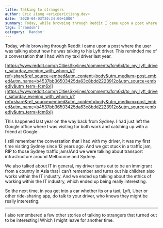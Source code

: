 ```yaml
---
title: Talking to strangers
author: Eric Jiang <eric@ericjiang.dev>
date: '2020-04-03T20:34:00+1000'
summary: Today, while browsing through Reddit I came upon a post where the user was talking about how he was talking to his Lyft driver. This reminded me of a conversation that I had with my taxi driver last year.
tags: ['random']
category: 'Random'
---
```


Today, while browsing through Reddit I came upon a post where the user was talking about how he was talking to his Lyft driver. This reminded me of a conversation that I had with my taxi driver last year.

[https://www.reddit.com/r/CitiesSkylines/comments/fcm6xl/to_my_lyft_driver_saturday_evening_with_whom_i/?ref=share&ref_source=embed&utm_content=body&utm_medium=post_embed&utm_name=b4537bb36503425da63c8bdd2223912c&utm_source=embedly&utm_term=fcm6xl](https://www.reddit.com/r/CitiesSkylines/comments/fcm6xl/to_my_lyft_driver_saturday_evening_with_whom_i/?ref=share&ref_source=embed&utm_content=body&utm_medium=post_embed&utm_name=b4537bb36503425da63c8bdd2223912c&utm_source=embedly&utm_term=fcm6xl)

This happened last year on the way back from Sydney. I had just left the Google office where I was visiting for both work and catching up with a friend at Google.

I still remember the conversation that I had with my driver, it was my first time visiting Sydney since 12 years ago. And we got stuck in a traffic jam, RIP to those Sydney traffic jams!And we were talking about transport infrastructure around Melbourne and Sydney.

We also talked about IT in general, my driver turns out to be an immigrant from a country in Asia that I can’t remember and turns out his children also works within the IT industry. And we ended up talking about the ethics of working within the IT industry, which ended up being really interesting.

So the next time, in you get into a car whether its or a taxi, Lyft, Uber or other ride-sharing app, do talk to your driver, who knows they might be really interesting.

---

I also remembered a few other stories of talking to strangers that turned out to be interesting! Which I might leave for another time.

